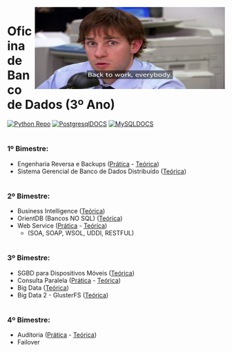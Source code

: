 <img align="right" width="440" height="190" src="https://github.com/eduschadesoares/oficinaDeBanco/blob/master/Media/2.jpeg">

# Oficina de Banco de Dados (3º Ano)

[![Python Repo](https://img.shields.io/badge/python%20repo-up%20to%20date-brightgreen.svg)](https://github.com/eduschadesoares/pythonCodes) [![PostgresqlDOCS](https://img.shields.io/badge/PostgreSQL-docs-blue.svg)](https://www.postgresql.org/docs/) [![MySQLDOCS](https://img.shields.io/badge/MySQL-docs-blue.svg)](https://dev.mysql.com/doc/)

# 

### 1º Bimestre:
* Engenharia Reversa e Backups ([Prática](https://github.com/eduschadesoares/oficinaDeBanco/tree/master/Apresenta%C3%A7%C3%B5es%20P%C5%95aticas/Eng%20Reversa%20e%20Backup) - [Teórica](https://github.com/eduschadesoares/oficinaDeBanco/blob/master/Apresenta%C3%A7%C3%B5es%20Te%C3%B3ricas/1%C2%BA%20Bimestre/Engenharia%20Reversa%20e%20Backups.pdf))
* Sistema Gerencial de Banco de Dados Distribuído ([Teórica](https://github.com/eduschadesoares/oficinaDeBanco/blob/master/Apresenta%C3%A7%C3%B5es%20Te%C3%B3ricas/1%C2%BA%20Bimestre/Sistema%20Gerencial%20de%20Banco%20de%20Dados%20Distribu%C3%ADdo.pdf))

# 

### 2º Bimestre:
* Business Intelligence ([Teórica](https://github.com/eduschadesoares/oficinaDeBanco/blob/master/Apresenta%C3%A7%C3%B5es%20Te%C3%B3ricas/2%C2%BA%20Bimestre/Business%20Intelligence%20-%20BI.pdf))
* OrientDB (Bancos NO SQL) ([Teórica](https://github.com/eduschadesoares/oficinaDeBanco/blob/master/Apresenta%C3%A7%C3%B5es%20Te%C3%B3ricas/2%C2%BA%20Bimestre/OrientDB.pdf))
* Web Service ([Prática](https://github.com/eduschadesoares/oficinaDeBanco/tree/master/Apresenta%C3%A7%C3%B5es%20P%C5%95aticas/Web%20Service) - [Teórica](https://github.com/eduschadesoares/oficinaDeBanco/blob/master/Apresenta%C3%A7%C3%B5es%20Te%C3%B3ricas/2%C2%BA%20Bimestre/Web%20Services.pdf))
  - (SOA, SOAP, WSOL, UDDI, RESTFUL)
  
# 

### 3º Bimestre:
* SGBD para Dispositivos Móveis ([Teórica](https://github.com/eduschadesoares/oficinaDeBanco/blob/master/Apresenta%C3%A7%C3%B5es%20Te%C3%B3ricas/SGBD%20para%20Dispositivos%20M%C3%B3veis.pdf))
* Consulta Paralela ([Prática]() - [Teórica](https://github.com/eduschadesoares/oficinaDeBanco/blob/master/Apresenta%C3%A7%C3%B5es%20Te%C3%B3ricas/3%C2%BA%20Bimestre/Consulta%20Paralela.pdf))
* Big Data ([Teórica](https://github.com/eduschadesoares/oficinaDeBanco/blob/master/Apresenta%C3%A7%C3%B5es%20Te%C3%B3ricas/3%C2%BA%20Bimestre/Big%20Data.pdf))
* Big Data 2 - GlusterFS ([Teórica](https://github.com/eduschadesoares/oficinaDeBanco/blob/master/Apresenta%C3%A7%C3%B5es%20Te%C3%B3ricas/3%C2%BA%20Bimestre/Big%20Data%202%20-%20GlusterFS.pdf))

# 

### 4º Bimestre:
* Auditoria ([Prática](https://github.com/eduschadesoares/oficinaDeBanco/blob/master/Media/4.gif) - [Teórica](https://github.com/eduschadesoares/oficinaDeBanco/blob/master/Apresenta%C3%A7%C3%B5es%20Te%C3%B3ricas/4%C2%BA%20Bimestre/Auditoria.pdf))
* Failover
